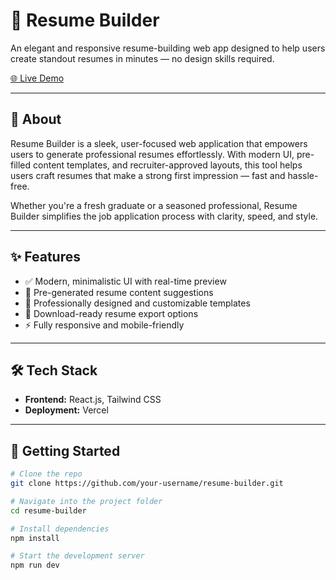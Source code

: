# 📄 Resume Builder

An elegant and responsive resume-building web app designed to help users create standout resumes in minutes — no design skills required.

[🌐 Live Demo](https://resume-builder-lac-seven.vercel.app/)

---

## 📖 About

Resume Builder is a sleek, user-focused web application that empowers users to generate professional resumes effortlessly. With modern UI, pre-filled content templates, and recruiter-approved layouts, this tool helps users craft resumes that make a strong first impression — fast and hassle-free.

Whether you're a fresh graduate or a seasoned professional, Resume Builder simplifies the job application process with clarity, speed, and style.

---

## ✨ Features

- ✅ Modern, minimalistic UI with real-time preview
- 🧠 Pre-generated resume content suggestions
- 🎨 Professionally designed and customizable templates
- 💾 Download-ready resume export options
- ⚡ Fully responsive and mobile-friendly

---

## 🛠️ Tech Stack

- **Frontend:** React.js, Tailwind CSS
- **Deployment:** Vercel

---

## 🚀 Getting Started

```bash
# Clone the repo
git clone https://github.com/your-username/resume-builder.git

# Navigate into the project folder
cd resume-builder

# Install dependencies
npm install

# Start the development server
npm run dev
